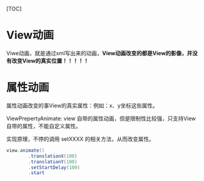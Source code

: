 [TOC]

# View动画
Viwe动画，就是通过xml写出来的动画，**View动画改变的都是View的影像，并没有改变View的真实位置！！！！！**



# 属性动画

属性动画改变的事View的真实属性：例如：x、y坐标这些属性。



ViewPrepertyAnimate: view 自带的属性动画，但是限制性比较强，只支持View自带的属性，不能自定义属性。

实现原理，不停的调用 setXXXX 的相关方法，从而改变属性。	

```java
view.animate()
		.translationX(100)
		.translationY(100)
		.setStartDelay(100)
		.start
```



